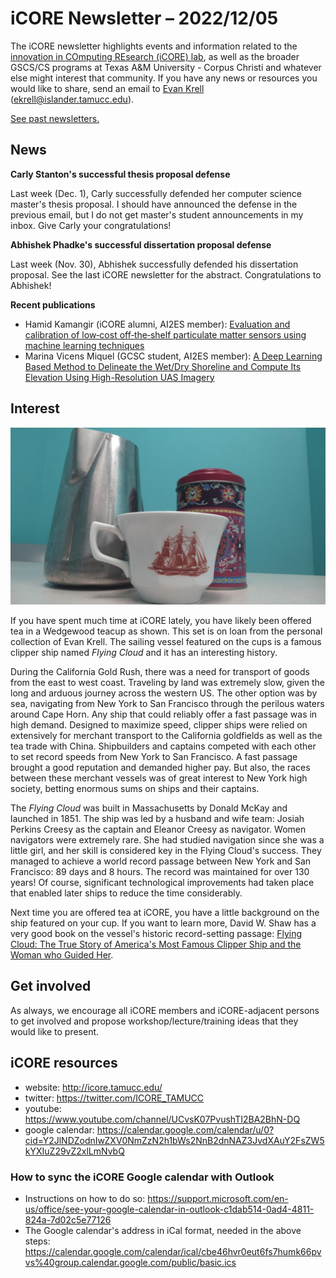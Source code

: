# iCORE Newsletter – 2022/12/05

The iCORE newsletter highlights events and information related to the [innovation in COmputing REsearch (iCORE) lab](https://icore.tamucc.edu/), 
as well as the broader GSCS/CS programs at Texas A&M University - Corpus Christi and whatever else might interest that community. 
If you have any news or resources you would like to share, send an email to [Evan Krell](https://scholar.google.com/citations?user=jLuwYGAAAAAJ&hl=en) (ekrell@islander.tamucc.edu). 

[See past newsletters.](https://github.com/ekrell/icore_website/tree/main/news)

## News

**Carly Stanton's successful thesis proposal defense**

Last week (Dec. 1), Carly successfully defended her computer science master's thesis proposal. I should have announced the defense in the previous email, but I do not get master's student announcements in my inbox. Give Carly your congratulations!


**Abhishek Phadke's successful dissertation proposal defense**

Last week (Nov. 30), Abhishek successfully defended his dissertation proposal. See the last iCORE newsletter for the abstract. Congratulations to Abhishek! 


**Recent publications**

- Hamid Kamangir (iCORE alumni, AI2ES member): [Evaluation and calibration of low‐cost off‐the‐shelf particulate matter sensors using machine learning techniques](https://www.researchgate.net/publication/365125498_Evaluation_and_calibration_of_low-cost_off-the-shelf_particulate_matter_sensors_using_machine_learning_techniques)
- Marina Vicens Miquel (GCSC student, AI2ES member): [A Deep Learning Based Method to Delineate the Wet/Dry Shoreline and Compute Its Elevation Using High-Resolution UAS Imagery](https://www.researchgate.net/publication/365808076_A_Deep_Learning_Based_Method_to_Delineate_the_WetDry_Shoreline_and_Compute_Its_Elevation_Using_High-Resolution_UAS_Imagery)


## Interest

![](../img/flyingcloud.jpg)

If you have spent much time at iCORE lately, you have likely been offered tea in a Wedgewood teacup as shown. This set is on loan from the personal collection of Evan Krell. The sailing vessel featured on the cups is a famous clipper ship named _Flying Cloud_ and it has an interesting history. 

During the California Gold Rush, there was a need for transport of goods from the east to west coast. Traveling by land was extremely slow, given the long and arduous journey across the western US. The other option was by sea, navigating from New York to San Francisco through the perilous waters around Cape Horn. Any ship that could reliably offer a fast passage was in high demand. Designed to maximize speed, clipper ships were relied on extensively for merchant transport to the California goldfields as well as the tea trade with China. Shipbuilders and captains competed with each other to set record speeds from New York to San Francisco. A fast passage brought a good reputation and demanded higher pay. But also, the races between these merchant vessels was of great interest to New York high society, betting enormous sums on ships and their captains. 

The _Flying Cloud_ was built in Massachusetts by Donald McKay and launched in 1851. The ship was led by a husband and wife team: Josiah Perkins Creesy as the captain and Eleanor Creesy as navigator. Women navigators were extremely rare. She had studied navigation since she was a little girl, and her skill is considered key in the Flying Cloud's success. They managed to achieve a world record passage between New York and San Francisco: 89 days and 8 hours. The record was maintained for over 130 years! Of course, significant technological improvements had taken place that enabled later ships to reduce the time considerably. 

Next time you are offered tea at iCORE, you have a little background on the ship featured on your cup. If you want to learn more, David W. Shaw has a very good book on the vessel's historic record-setting passage: [Flying Cloud: The True Story of America's Most Famous Clipper Ship and the Woman who Guided Her](https://www.historicnavalfiction.com/other-genres/other-non-fiction/flying-cloud).


## Get involved

As always, we encourage all iCORE members and iCORE-adjacent persons to get involved and propose workshop/lecture/training ideas that they would like to present.

## iCORE resources

- website: http://icore.tamucc.edu/
- twitter: https://twitter.com/ICORE_TAMUCC
- youtube: https://www.youtube.com/channel/UCvsK07PvushTI2BA2BhN-DQ
- google calendar: https://calendar.google.com/calendar/u/0?cid=Y2JlNDZodnIwZXV0NmZzN2h1bWs2NnB2dnNAZ3JvdXAuY2FsZW5kYXIuZ29vZ2xlLmNvbQ

### How to sync the iCORE Google calendar with Outlook

- Instructions on how to do so: https://support.microsoft.com/en-us/office/see-your-google-calendar-in-outlook-c1dab514-0ad4-4811-824a-7d02c5e77126
- The Google calendar's address in iCal format, needed in the above steps: https://calendar.google.com/calendar/ical/cbe46hvr0eut6fs7humk66pvvs%40group.calendar.google.com/public/basic.ics
